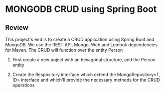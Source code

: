 # MONGODB CRUD using Spring Boot 


## Review
  This project's end is to create a CRUD application using Spring Boot and MongoDB. We use the REST API, Mongo, Web and Lombok dependencies for Maven. 
  The CRUD will function over the entity Person
  
  1. First create a new poject with an hexagonal structure, and the Person entity 
  
  2. Create the Respository interface which extend the MongoRepository<T, ID> interface and which'll provide the necessary methods for the CRUD operations
  
  
  
  



